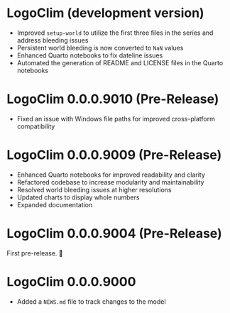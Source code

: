 # LogoClim (development version)

- Improved `setup-world` to utilize the first three files in the series and address bleeding issues
- Persistent world bleeding is now converted to `NaN` values
- Enhanced Quarto notebooks to fix dateline issues
- Automated the generation of README and LICENSE files in the
  Quarto notebooks

# LogoClim 0.0.0.9010 (Pre-Release)

- Fixed an issue with Windows file paths for improved cross-platform
compatibility

# LogoClim 0.0.0.9009 (Pre-Release)

- Enhanced Quarto notebooks for improved readability and clarity
- Refactored codebase to increase modularity and maintainability
- Resolved world bleeding issues at higher resolutions
- Updated charts to display whole numbers
- Expanded documentation

# LogoClim 0.0.0.9004 (Pre-Release)

First pre-release. 🎉

# LogoClim 0.0.0.9000

- Added a `NEWS.md` file to track changes to the model
